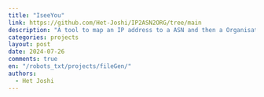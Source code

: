 ```yaml
---
title: "IseeYou"
link: https://github.com/Het-Joshi/IP2ASN2ORG/tree/main
description: "A tool to map an IP address to a ASN and then a Organisation"
categories: projects
layout: post
date: 2024-07-26
comments: true
en: "/robots_txt/projects/fileGen/"
authors:
  - Het Joshi
---
```

